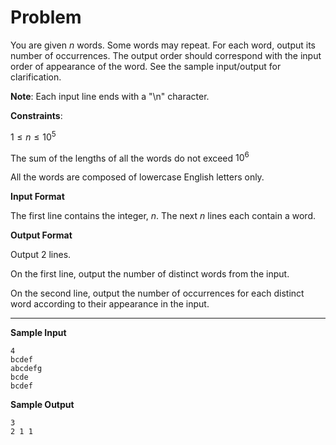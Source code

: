 # Problem

You are given $n$ words. Some words may repeat. For each word, output its number of occurrences. The output order should correspond with the input order of appearance of the word. See the sample input/output for clarification.

**Note**: Each input line ends with a "\n" character.

**Constraints**:

$1 \le n \le 10^5$

The sum of the lengths of all the words do not exceed $10^6$

All the words are composed of lowercase English letters only.

**Input Format**

The first line contains the integer, $n$.
The next $n$ lines each contain a word.

**Output Format**

Output $2$ lines.

On the first line, output the number of distinct words from the input.

On the second line, output the number of occurrences for each distinct word according to their appearance in the input.

---

**Sample Input**

```
4
bcdef
abcdefg
bcde
bcdef
```

**Sample Output**

```
3
2 1 1
```